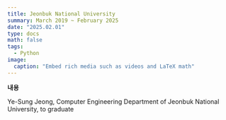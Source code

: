 ```yaml
---
title: Jeonbuk National University
summary: March 2019 ~ February 2025
date: "2025.02.01"
type: docs
math: false
tags:
  - Python
image:
  caption: "Embed rich media such as videos and LaTeX math"
---
```


**내용**

Ye-Sung Jeong, Computer Engineering Department of Jeonbuk National University, to graduate
